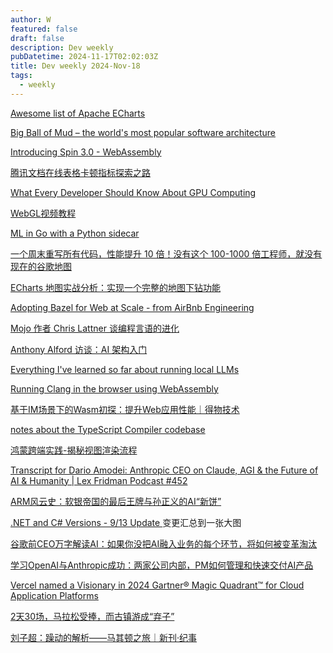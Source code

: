 ```yaml
---
author: W
featured: false
draft: false
description: Dev weekly
pubDatetime: 2024-11-17T02:02:03Z
title: Dev weekly 2024-Nov-18
tags:
  - weekly
---
```


[Awesome list of Apache ECharts](https://github.com/ecomfe/awesome-echarts)

[Big Ball of Mud – the world's most popular software architecture](https://swizec.com/blog/big-ball-of-mud-the-worlds-most-popular-software-architecture/)

[Introducing Spin 3.0 - WebAssembly](https://www.fermyon.com/blog/introducing-spin-v3)

[腾讯文档在线表格卡顿指标探索之路](https://mp.weixin.qq.com/s?__biz=MjM5ODYwMjI2MA%3D%3D&abtest_cookie=AAACAA%3D%3D&ascene=56&chksm=bf95b5368c634755c6d2a243791767c5a99cc96f30770b1832491c69ddf4c77cabb0c120da11&clicktime=1731324859&countrycode=CN&devicetype=android-34&enterid=1731324859&exportkey=n_ChQIAhIQhQLbD%2FlQdza6bn%2FoMTxMshLjAQIE97dBBAEAAAAAAPrBJAOPVfUAAAAOpnltbLcz9gKNyK89dVj09Q9AJn7Wmr%2FDtu80QNjGs0A3uuI8N69Keou7O2XJ3xJCkVq6KhJ93cr07mlX9vMWHhUDoPEcLYqBtOtMH3cONUzDn%2BA8l0bgzICkrzvMFzVLQc%2FP6zYG4JvDy%2FmVFyPXLKHD8Y010fElO%2BzPGmO6PeasIH%2F0fTkENhLLSxqxqtmbcuy2QoqbZW%2BVXiA8fNwMOpGddTXvGarZh%2FatS41OYotm%2B00pDPD8XCinowDA7w9cT7znRELZwAwONbCX&fasttmpl_flag=0&fasttmpl_fullversion=7466609-zh_CN-zip&fasttmpl_type=0&finder_biz_enter_id=4&flutter_pos=4&idx=1&lang=zh_CN&mid=2649786528&nettype=WIFI&pass_ticket=no3MRGEjY1duHKa3FwGK0gxTfd6PrkEdIZnb1BGtY7ScJ8Va7eTdxI0dsnSyzYMU&ranksessionid=1731324803&realreporttime=1731324859072&scene=90&session_us=gh_d14465b5ce6c&sessionid=1731324836&sn=d24919a0d1659903c56c40d2bd212b3e&subscene=93&version=2800353e&wx_header=3&xtrack=1&poc_token=HPrJNmejMfckd7IJFUuEtl8AztpmJSqmMiEn9b-Y)

[What Every Developer Should Know About GPU Computing](https://blog.codingconfessions.com/p/gpu-computing)

[WebGL视频教程](http://www.yanhuangxueyuan.com/WebGL_course.html)

[ML in Go with a Python sidecar](https://eli.thegreenplace.net/2024/ml-in-go-with-a-python-sidecar/)

[一个周末重写所有代码，性能提升 10 倍！没有这个 100-1000 倍工程师，就没有现在的谷歌地图](https://www.infoq.cn/article/5Bpp3MI5gEW0c9T18eYi)

[ECharts 地图实战分析：实现一个完整的地图下钻功能](https://mp.weixin.qq.com/s?__biz=MzU2NjU3Nzg2Mg%3D%3D&abtest_cookie=AAACAA%3D%3D&ascene=56&chksm=fded038419b74aca7b927ba30f37e2e123248c62706e4cb533004c2ab60958922cda069b6e04&clicktime=1731468285&countrycode=CN&devicetype=android-34&enterid=1731468285&exportkey=n_ChQIAhIQ1N8s9pwjF3Km4MZ3%2FYezERLjAQIE97dBBAEAAAAAAILkK35hbncAAAAOpnltbLcz9gKNyK89dVj0i5ZlN65Fd8FQWC4BVwYB%2FiqLdifOWk2kb6Se5QA%2B3yIkAN5vMUEO2a2OC9jV3b39KQ094Jvuhu1D%2Bk5A4WTOdUhGqAfDl0V%2FWSlyzL7qKEO64agwgKnCaNMhaVApbP3aIpAif%2F1npcirhIQ%2Fbz4c7gcxM3xd60thBPX5vs3ENgowYcDJdiYS2QclDfIx2cWaQdsWaS7BsrlPbCRMf%2FeO0iU2PC6LS7rlcK9nbyNGKFmNMPK3thHvU85em1WP&fasttmpl_flag=0&fasttmpl_fullversion=7468417-zh_CN-zip&fasttmpl_type=0&finder_biz_enter_id=4&flutter_pos=9&idx=1&lang=zh_CN&mid=2247535597&nettype=3gnet&pass_ticket=GJ1bsjsNt%2BLDrHI4fD%2BT%2BH35KqU%2FKF%2FY2fhY1OQ4G5BDxkKijpEUJfTA0YOkoVxt&ranksessionid=1731467743&realreporttime=1731468285949&scene=90&session_us=gh_728136eff9e2&sessionid=1731468143&sn=150a71a7f3498bb5db7e17bc4583b6ce&subscene=93&version=2800353e&wx_header=3&xtrack=1)

[Adopting Bazel for Web at Scale - from AirBnb Engineering](https://medium.com/airbnb-engineering/adopting-bazel-for-web-at-scale-a784b2dbe325)

[Mojo 作者 Chris Lattner 谈编程言语的进化](https://www.infoq.cn/article/Re9iENKpsDzhMfSY5vVM)

[Anthony Alford 访谈：AI 架构入门](https://www.infoq.cn/article/s7HtseP3e2XeNiAXE0R6)

[Everything I've learned so far about running local LLMs](https://nullprogram.com/blog/2024/11/10/)

[Running Clang in the browser using WebAssembly](https://wasmer.io/posts/clang-in-browser)

[基于IM场景下的Wasm初探：提升Web应用性能｜得物技术](https://mp.weixin.qq.com/s?__biz=MzkxNTE3ODU0NA%3D%3D&chksm=c1611d33f61694259e7a744aface6010cf0aa80e3fd48b2e0a48bc2e01e09f7ebd2c8d462dbd&idx=1&mid=2247534700&scene=21&sn=951141066549fb3b152926537ac9d445)

[notes about the TypeScript Compiler codebase](https://github.com/microsoft/TypeScript-Compiler-Notes)

[鸿蒙跨端实践-揭秘视图渲染流程](https://mp.weixin.qq.com/s?__biz=MzU1MzE2NzIzMg%3D%3D&abtest_cookie=AAACAA%3D%3D&ascene=56&chksm=fa19d21eb08db3eddbf41496a31dd58efbfc7a22702ad53041aca2569eac288d6e7371beb19e&clicktime=1731507559&countrycode=CN&devicetype=android-34&enterid=1731507559&exportkey=n_ChQIAhIQruif2GbVRq8twbNWe0d30hLjAQIE97dBBAEAAAAAAFJQIWoUABQAAAAOpnltbLcz9gKNyK89dVj02NhIZX2hCFqIHEP5JQXMd%2BEEuZ54DGzKVRRZcK%2FcRtGFzUhGbEPQ2pmE%2BQczoP1%2FYX%2Fb4w8o5hsl2B25d%2Br%2B7%2F39tpLpaBWxDZiCDfu8QzC6om0YcEUSb220fBPipg5F5ENqttydudQq7piGXanrtO2pRLUexDnSQw%2BmkFWITk9T8yv9%2F5fnIJnEbIB9l%2Fdl0ch0Cg%2B6vrpgAJrz896rM0X18unSoUEDHOyMVoPkc%2BURQDZwLQkjDpkeRIN4&fasttmpl_flag=0&fasttmpl_fullversion=7469980-zh_CN-zip&fasttmpl_type=0&finder_biz_enter_id=4&flutter_pos=16&idx=1&lang=zh_CN&mid=2247499152&nettype=WIFI&pass_ticket=pppm2meRiACuN0BuLGKLAeUTlKaaQv6xx3WO6%2FQe1GHd%2BMpAr%2FYkz80LuTwqhLU9&ranksessionid=1731507484&realreporttime=1731507559986&scene=90&session_us=gh_3299177ef5ad&sessionid=1731507535&sn=b2c683c49cee0936831db27776291711&subscene=93&version=2800353e&wx_header=3&xtrack=1)

[Transcript for Dario Amodei: Anthropic CEO on Claude, AGI & the Future of AI & Humanity | Lex Fridman Podcast #452](https://lexfridman.com/dario-amodei-transcript)

[ARM风云史：软银帝国的最后王牌与孙正义的AI“新饼”](https://mp.weixin.qq.com/s?__biz=MzA4NjUwNTI0OA%3D%3D&abtest_cookie=AAACAA%3D%3D&ascene=56&chksm=9e8ec50bc9160489e20d5d128f5a03df14b0d2ce316d1dd0770a4203ccea1252fbf135df541c&clicktime=1731557882&countrycode=CN&devicetype=android-34&enterid=1731557882&exportkey=n_ChQIAhIQeWqNfEHVMZ28jPsx8K35ZxLjAQIE97dBBAEAAAAAADtFDAZNGCMAAAAOpnltbLcz9gKNyK89dVj05wdWlVUzDTpwR1hzTmocoB%2FnHcdCYcY7Uz5VXwsDw0hzvVDwfzRm%2B5T%2FwTHTzP%2Bx9gQrlPv%2FMY1QAaY3zX3qtSAbr%2BnXHhyHhFPqDSkFev6G5yOFwlG3Z10SDk2XZe04yZW%2FPg3iDsSv54XQoSuVehY55yjYEZqnSxg65GZeWBDKAtu2gSjuNW3TJjSs3URsXwyVsb7SeJ2zgz9RlTibok4fnwBfQvN5lkotp%2Bq8xDGygI5fMKf1SpSFtoLS&fasttmpl_flag=0&fasttmpl_fullversion=7469980-zh_CN-zip&fasttmpl_type=0&finder_biz_enter_id=4&flutter_pos=18&idx=1&lang=zh_CN&mid=2247490380&nettype=WIFI&pass_ticket=7o9HplT5giFScEiiWn7vV7te0dximq86b0KEs5bz6nKvfVmTOqH5gs%2BcUBU10fPq&ranksessionid=1731557695&realreporttime=1731557882110&scene=90&session_us=gh_48731a7acbdd&sessionid=1731557781&sn=2cbf82c2a5ad09ed57a2a64135973f19&subscene=93&version=2800357e&wx_header=3&xtrack=1)

[.NET and C# Versions - 9/13 Update ](https://nietras.com/2024/11/12/dotnet-and-csharp-versions/) 变更汇总到一张大图

[谷歌前CEO万字解读AI：如果你没把AI融入业务的每个环节，将如何被变革淘汰](https://mp.weixin.qq.com/s?__biz=Mzg5NTc4ODkzOA%3D%3D&abtest_cookie=AAACAA%3D%3D&ascene=56&chksm=c1f33e222269252cec84ca74b4d60fa9866d50a1386054dd1516942493fedb5df16c0171b78e&clicktime=1731626535&countrycode=CN&devicetype=android-34&enterid=1731626535&exportkey=n_ChQIAhIQ%2FL3Of3AhR2m0xXzddrGmchLjAQIE97dBBAEAAAAAAK3ONyngqu4AAAAOpnltbLcz9gKNyK89dVj0SW8NmSkQBjc7M5ChEjj6%2BcQGoIWCiliaGN%2BjeZCHQxCkmmjRdaoadz6PqPd%2B3BWWoVqeaOfsPcEp4dmxzMx6GRiM0iIUcq0nb2asGIo%2BRsr99nTDnzDzhcj5vCWnDw3B69bM2hoq%2BJa8pp7WvImDC1AK0ebxLMMsScM7vSFC6dLO16KZdkrruY0RukapjVLs4n3H95L%2FWeEnums0L0cnETNbzS0TSCxgmA6ZVpWKXlKjMwAnsvbOB5Aur%2Frq&fasttmpl_flag=0&fasttmpl_fullversion=7471130-zh_CN-zip&fasttmpl_type=0&finder_biz_enter_id=4&flutter_pos=4&idx=1&lang=zh_CN&mid=2247494225&nettype=WIFI&pass_ticket=0SwVvg8bPk%2F%2B9KTMrVqE%2FL9fKA9CGLJmpFiFEiwPpvydMXU2mjKohMuObGES5CEC&ranksessionid=1731626521&realreporttime=1731626535309&scene=90&session_us=gh_032ae552a9dd&sessionid=1731626522&sn=348ec5342bc311ed4b4d2c880324d87f&subscene=93&version=2800357e&wx_header=3&xtrack=1)

[学习OpenAI与Anthropic成功：两家公司内部，PM如何管理和快速交付AI产品](https://mp.weixin.qq.com/s/4-F76Z2zq3VSar_0bb4osw?s=09)

[Vercel named a Visionary in 2024 Gartner® Magic Quadrant™ for Cloud Application Platforms](https://vercel.com/blog/vercel-named-a-visionary-in-2024-gartner-magic-quadrant-for-cloud)

[2天30场，马拉松受捧，而古镇游成“弃子”](https://mp.weixin.qq.com/s?__biz=MzA3NTc3OTMwMA%3D%3D&abtest_cookie=AAACAA%3D%3D&ascene=56&chksm=843fa97d2a090173830493b16c798f6dad1a88e1b23fdf7de99598f94eb038c0cec16fceba65&clicktime=1731291543&countrycode=CN&devicetype=android-34&enterid=1731291543&exportkey=n_ChQIAhIQyaMAa1Zq2W0BKzBGm42WjxLjAQIE97dBBAEAAAAAAEKIImYebpgAAAAOpnltbLcz9gKNyK89dVj0%2BJM6V1m7fHjem3yaQFnoXv8AOLQH9eLExCYSZZDd8sHjFxN0hdPt2wpNpz1p%2BnOxRFjjvB7ueCwAmmjZwhs9pW6UqjefUH5FVQ9OdgXpEeLtRXu5Tb58ItiHJRlE631c6H113xcz0zOjhB%2FY4VFdic7A2VAhTX76cqvzoSjO1UqiwUDj%2BgJ2tWXd2dYhSuaDB5iM%2BYP1uio6ThBjsXqkkq1MGZmP5Eb9ebIUKa0zL8IUznX7Vp%2ByyisGuTwH&fasttmpl_flag=0&fasttmpl_fullversion=7462639-zh_CN-zip&fasttmpl_type=0&finder_biz_enter_id=4&flutter_pos=2&idx=1&lang=zh_CN&mid=2676515024&nettype=3gnet&pass_ticket=4sLrZQNXtQdfg%2FtuFN22N55FySUM3t8GmqhhRxsXt2W6EQkF6lVsl4xwruhAdHI%2F&ranksessionid=1731291532&realreporttime=1731291543602&scene=90&session_us=gh_9aac33d7c21d&sessionid=1731291536&sn=9cfe1edd1b6ae30128c01e171d42ab52&subscene=93&version=2800353a&wx_header=3&xtrack=1)

[刘子超：躁动的解析——马其顿之旅｜新刊·纪事](https://mp.weixin.qq.com/s?__biz=MzA5NzEwODYzNA%3D%3D&abtest_cookie=AAACAA%3D%3D&ascene=65&chksm=8a74f0d5d0d3180a4b32df033b5a97db793105b8613e260c2b03a76e6cb8cd93aa410b3b28ab&clicktime=1731507783&countrycode=CN&devicetype=android-34&enterid=1731507783&exportkey=n_ChQIAhIQrk8WZWX0%2F7NX7ScywkgyJBLUAQIE97dBBAEAAAAAAOwpEebRPa0AAAAOpnltbLcz9gKNyK89dVj0I8NBdyh8kJ1sTC%2FPQfoIkdhoMAR9a1KGDB8HhNN0TzrDa4ieW0s%2BmYmSTUeqdIonGVfOw1eMICmnTIWfba3JfiAWepahj373u4D%2FCld%2BSLuSWZf3gVCJMEXCEEK7eWCF6mUOs%2B7ra3L3237dYvP%2F5GiZvOaDLLbmt4cj7gAoPhv2QGrnJHmVuCGOlxsIlRGQqdB2Vf5BI3lrps28vluWUvG02%2FlnFJYwNAje2uNX&fasttmpl_flag=0&fasttmpl_fullversion=7469980-zh_CN-zip&fasttmpl_type=0&idx=1&lang=zh_CN&mid=2651044619&nettype=WIFI&pass_ticket=LO329CkxLNq4vyDSTGtl3MOHItJvCK2xDaa3ChiYQiUvGTokW4vVfUdu67Fegpss&realreporttime=1731507783970&scene=7&search_click_id=5958268515444659168-1731507783840-7251737001&sessionid=1731507535&sn=94a1856bb5e9748c868c06230e2a8597&subscene=10000&version=2800353e&wx_header=3)

[]()

[]()

[]()

[]()

[]()

[]()

[]()

[]()

[]()

[]()

[]()

[]()

[]()

[]()

[]()

[]()

[]()

[]()

[]()

[]()

[]()

[]()

[]()

[]()

[]()

[]()

[]()

[]()

[]()

[]()

[]()

[]()

[]()

[]()

[]()

[]()

[]()

[]()

[]()

[]()

[]()

[]()

[]()

[]()

[]()

[]()

[]()

[]()

[]()

[]()

[]()

[]()

[]()

[]()

[]()

[]()

[]()

[]()

[]()

[]()

[]()

[]()

[]()

[]()

[]()

[]()

[]()

[]()

[]()

[]()

[]()

[]()

[]()

[]()

[]()

[]()

[]()

[]()

[]()

[]()

[]()

[]()

[]()

[]()

[]()

[]()

[]()

[]()

[]()

[]()

[]()

[]()

[]()

[]()

[]()

[]()

[]()

[]()

[]()

[]()

[]()

[]()

[]()

[]()

[]()

[]()

[]()

[]()

[]()

[]()

[]()

[]()

[]()

[]()

[]()

[]()

[]()

[]()

[]()

[]()

[]()

[]()

[]()

[]()

[]()

[]()

[]()

[]()

[]()

[]()

[]()

[]()

[]()

[]()

[]()

[]()

[]()

[]()

[]()

[]()

[]()

[]()

[]()

[]()

[]()

[]()

[]()

[]()

[]()

[]()

[]()

[]()

[]()

[]()

[]()

[]()

[]()

[]()

[]()

[]()

[]()

[]()

[]()

[]()

[]()

[]()

[]()

[]()

[]()

[]()

[]()

[]()

[]()

[]()

[]()

[]()

[]()

[]()

[]()

[]()

[]()

[]()

[]()

[]()

[]()

[]()

[]()

[]()

[]()

[]()

[]()

[]()

[]()

[]()

[]()

[]()

[]()

[]()

[]()

[]()
